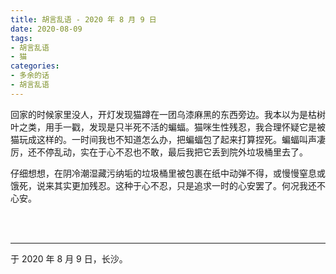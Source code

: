 ```yaml
---
title: 胡言乱语 - 2020 年 8 月 9 日
date: 2020-08-09
tags:
- 胡言乱语
- 猫
categories:
- 多余的话
- 胡言乱语
---
```


回家的时候家里没人，开灯发现猫蹲在一团乌漆麻黑的东西旁边。我本以为是枯树叶之类，用手一戳，发现是只半死不活的蝙蝠。猫咪生性残忍，我合理怀疑它是被猫玩成这样的。一时间我也不知道怎么办，把蝙蝠包了起来打算捏死。蝙蝠叫声凄厉，还不停乱动，实在于心不忍也不敢，最后我把它丢到院外垃圾桶里去了。

仔细想想，在阴冷潮湿藏污纳垢的垃圾桶里被包裹在纸中动弹不得，或慢慢窒息或饿死，说来其实更加残忍。这种于心不忍，只是追求一时的心安罢了。何况我还不心安。

<br>

<br>

------

于 2020 年 8 月 9 日，长沙。
